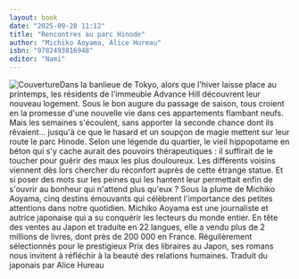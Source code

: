 ```yaml
---
layout: book
date: "2025-09-28 11:12"
title: "Rencontres au parc Hinode"
author: "Michiko Aoyama, Alice Hureau"
isbn: "9782493816948"
editor: "Nami"
---
```

![Couverture](/img/9782493816948.jpeg)Dans la banlieue de Tokyo, alors que l'hiver laisse place au printemps, les résidents de l'immeuble Advance Hill découvrent leur nouveau logement. Sous le bon augure du passage de saison, tous croient en la promesse d'une nouvelle vie dans ces appartements flambant neufs. Mais les semaines s'écoulent, sans apporter la seconde chance dont ils rêvaient... jusqu'à ce que le hasard et un soupçon de magie mettent sur leur route le parc Hinode.
Selon une légende du quartier, le vieil hippopotame en béton qui s'y cache aurait des pouvoirs thérapeutiques : il suffirait de le toucher pour guérir des maux les plus douloureux. Les différents voisins viennent dès lors chercher du réconfort auprès de cette étrange statue. Et si poser des mots sur les peines qui les hantent leur permettait enfin de s'ouvrir au bonheur qui n'attend plus qu'eux ?
Sous la plume de Michiko Aoyama, cinq destins émouvants qui célèbrent l'importance des petites attentions dans notre quotidien.
Michiko Aoyama est une journaliste et autrice japonaise qui a su conquérir les lecteurs du monde entier. En tête des ventes au Japon et traduite en 22 langues, elle a vendu plus de 2 millions de livres, dont près de 200 000 en France. Régulièrement sélectionnés pour le prestigieux Prix des libraires au Japon, ses romans nous invitent à réfléchir à la beauté des relations humaines.
Traduit du japonais par Alice Hureau